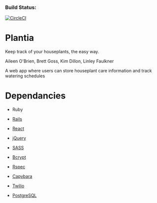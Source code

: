 ### Build Status:
[![CircleCI](https://circleci.com/gh/Plantia/app/tree/master.svg?style=shield)](https://circleci.com/gh/Plantia/app/tree/master)

# Plantia
Keep track of your houseplants, the easy way.

Aileen O'Brien, Brett Goss, Kim Dillon, Linley Faulkner

A web app where users can store houseplant care information and track watering schedules


# Dependancies

- Ruby
- [Rails](https://rubygems.org/gems/rails)
 - [React](https://rubygems.org/gems/react-rails)
 - [jQuery](https://rubygems.org/gems/jquery-rails)
 - [SASS](https://rubygems.org/gems/sass-rails)
 - [Bcrypt](https://rubygems.org/gems/bcrypt)
 - [Rspec](https://rubygems.org/gems/rspec)
 - [Capybara](https://github.com/teamcapybara/capybara)
 - [Twilio](https://github.com/twilio/twilio-ruby)


- [PostgreSQL](https://rubygems.org/gems/pg)
